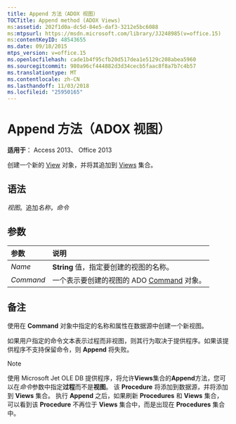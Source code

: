 ```yaml
---
title: Append 方法（ADOX 视图）
TOCTitle: Append method (ADOX Views)
ms:assetid: 202f1d0a-dc5d-84e5-daf3-3212e5bc6088
ms:mtpsurl: https://msdn.microsoft.com/library/JJ248985(v=office.15)
ms:contentKeyID: 48543655
ms.date: 09/18/2015
mtps_version: v=office.15
ms.openlocfilehash: cade1b4f95cfb20d517dea1e5129c208abea5960
ms.sourcegitcommit: 980a96cf444882d3d34cecb5faac8f8a7b7c4b57
ms.translationtype: MT
ms.contentlocale: zh-CN
ms.lasthandoff: 11/03/2018
ms.locfileid: "25950165"
---
```

# <a name="append-method-adox-views"></a>Append 方法（ADOX 视图）

**适用于**： Access 2013、 Office 2013

创建一个新的 [View](view-object-adox.md) 对象，并将其追加到 [Views](views-collection-adox.md) 集合。

## <a name="syntax"></a>语法

*视图*。追加*名称*，*命令*

## <a name="parameters"></a>参数

|参数|说明|
|:--------|:----------|
|*Name* |**String** 值，指定要创建的视图的名称。|
|*Command* |一个表示要创建的视图的 ADO [Command](command-object-ado.md) 对象。|

## <a name="remarks"></a>备注

使用在 **Command** 对象中指定的名称和属性在数据源中创建一个新视图。

如果用户指定的命令文本表示过程而非视图，则其行为取决于提供程序。如果该提供程序不支持保留命令，则 **Append** 将失败。

> [!NOTE]
> 使用 Microsoft Jet OLE DB 提供程序，将允许**Views**集合的**Append**方法，您可以在*命令*参数中指定**过程**而不是**视图**。 该 **Procedure** 将添加到数据源，并将添加到 **Views** 集合。 执行 **Append** 之后，如果刷新 **Procedures** 和 **Views** 集合，可以看到该 **Procedure** 不再位于 **Views** 集合中，而是出现在 **Procedures** 集合中。


